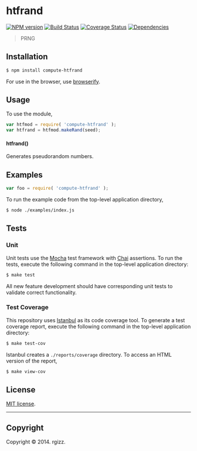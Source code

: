 htfrand
===
[![NPM version][npm-image]][npm-url] [![Build Status][travis-image]][travis-url] [![Coverage Status][coveralls-image]][coveralls-url] [![Dependencies][dependencies-image]][dependencies-url]

> PRNG


## Installation

``` bash
$ npm install compute-htfrand
```

For use in the browser, use [browserify](https://github.com/substack/node-browserify).


## Usage

To use the module,

``` javascript
var htfmod = require( 'compute-htfrand' );
var htfrand = htfmod.makeRand(seed);
```

#### htfrand()

Generates pseudorandom numbers.


## Examples

``` javascript
var foo = require( 'compute-htfrand' );
```

To run the example code from the top-level application directory,

``` bash
$ node ./examples/index.js
```


## Tests

### Unit

Unit tests use the [Mocha](http://mochajs.org/) test framework with [Chai](http://chaijs.com) assertions. To run the tests, execute the following command in the top-level application directory:

``` bash
$ make test
```

All new feature development should have corresponding unit tests to validate correct functionality.


### Test Coverage

This repository uses [Istanbul](https://github.com/gotwarlost/istanbul) as its code coverage tool. To generate a test coverage report, execute the following command in the top-level application directory:

``` bash
$ make test-cov
```

Istanbul creates a `./reports/coverage` directory. To access an HTML version of the report,

``` bash
$ make view-cov
```


## License

[MIT license](http://opensource.org/licenses/MIT). 


---
## Copyright

Copyright &copy; 2014. rgizz.


[npm-image]: http://img.shields.io/npm/v/compute-htfrand.svg
[npm-url]: https://npmjs.org/package/compute-htfrand

[travis-image]: http://img.shields.io/travis/compute-io/htfrand/master.svg
[travis-url]: https://travis-ci.org/compute-io/htfrand

[coveralls-image]: https://img.shields.io/coveralls/compute-io/htfrand/master.svg
[coveralls-url]: https://coveralls.io/r/compute-io/htfrand?branch=master

[dependencies-image]: http://img.shields.io/david/compute-io/htfrand.svg
[dependencies-url]: https://david-dm.org/compute-io/htfrand

[dev-dependencies-image]: http://img.shields.io/david/dev/compute-io/htfrand.svg
[dev-dependencies-url]: https://david-dm.org/dev/compute-io/htfrand

[github-issues-image]: http://img.shields.io/github/issues/compute-io/htfrand.svg
[github-issues-url]: https://github.com/compute-io/htfrand/issues
